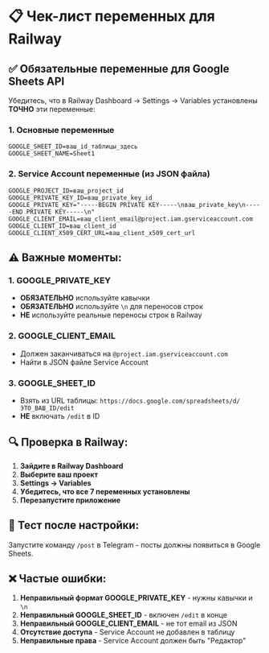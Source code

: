 # 📋 Чек-лист переменных для Railway

## ✅ Обязательные переменные для Google Sheets API

Убедитесь, что в Railway Dashboard → Settings → Variables установлены **ТОЧНО** эти переменные:

### 1. Основные переменные
```
GOOGLE_SHEET_ID=ваш_id_таблицы_здесь
GOOGLE_SHEET_NAME=Sheet1
```

### 2. Service Account переменные (из JSON файла)
```
GOOGLE_PROJECT_ID=ваш_project_id
GOOGLE_PRIVATE_KEY_ID=ваш_private_key_id
GOOGLE_PRIVATE_KEY="-----BEGIN PRIVATE KEY-----\nваш_private_key\n-----END PRIVATE KEY-----\n"
GOOGLE_CLIENT_EMAIL=ваш_client_email@project.iam.gserviceaccount.com
GOOGLE_CLIENT_ID=ваш_client_id
GOOGLE_CLIENT_X509_CERT_URL=ваш_client_x509_cert_url
```

## ⚠️ Важные моменты:

### 1. GOOGLE_PRIVATE_KEY
- **ОБЯЗАТЕЛЬНО** используйте кавычки
- **ОБЯЗАТЕЛЬНО** используйте `\n` для переносов строк
- **НЕ** используйте реальные переносы строк в Railway

### 2. GOOGLE_CLIENT_EMAIL
- Должен заканчиваться на `@project.iam.gserviceaccount.com`
- Найти в JSON файле Service Account

### 3. GOOGLE_SHEET_ID
- Взять из URL таблицы: `https://docs.google.com/spreadsheets/d/ЭТО_ВАШ_ID/edit`
- **НЕ** включать `/edit` в ID

## 🔍 Проверка в Railway:

1. **Зайдите в Railway Dashboard**
2. **Выберите ваш проект**
3. **Settings → Variables**
4. **Убедитесь, что все 7 переменных установлены**
5. **Перезапустите приложение**

## 🧪 Тест после настройки:

Запустите команду `/post` в Telegram - посты должны появиться в Google Sheets.

## ❌ Частые ошибки:

1. **Неправильный формат GOOGLE_PRIVATE_KEY** - нужны кавычки и `\n`
2. **Неправильный GOOGLE_SHEET_ID** - включен `/edit` в конце
3. **Неправильный GOOGLE_CLIENT_EMAIL** - не тот email из JSON
4. **Отсутствие доступа** - Service Account не добавлен в таблицу
5. **Неправильные права** - Service Account должен быть "Редактор"
